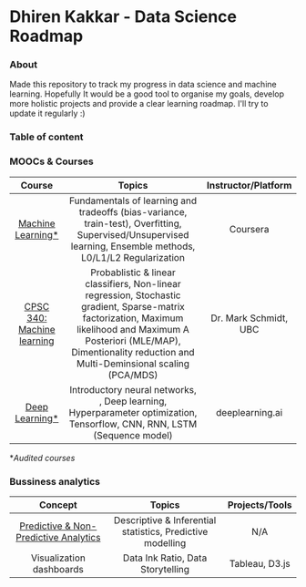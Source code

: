 # Dhiren Kakkar - Data Science Roadmap


### About

Made this repository to track my progress in data science and machine learning. Hopefully It would be a good tool to organise my goals, develop more holistic projects and provide a clear learning roadmap. I'll try to update it regularly :)

### Table of content

### MOOCs & Courses
| Course | Topics | Instructor/Platform |
| :------------: | :---: | :-----: |
| [Machine Learning*](https://www.coursera.org/learn/machine-learning) | Fundamentals of learning and tradeoffs (bias-variance, train-test), Overfitting, Supervised/Unsupervised learning, Ensemble methods, L0/L1/L2 Regularization| Coursera |
| [CPSC 340: Machine learning](https://www.cs.ubc.ca/~schmidtm/Courses/340-F19/) | Probablistic & linear classifiers, Non-linear regression, Stochastic gradient, Sparse-matrix factorization, Maximum likelihood and Maximum A Posteriori (MLE/MAP), Dimentionality reduction and Multi-Deminsional scaling (PCA/MDS) | Dr. Mark Schmidt, UBC | 
| [Deep Learning*](https://www.coursera.org/specializations/deep-learning) | Introductory neural networks, , Deep learning, Hyperparameter optimization, Tensorflow, CNN, RNN, LSTM (Sequence model) | deeplearning.ai |

**Audited courses*


### Bussiness analytics

| Concept | Topics | Projects/Tools |
| :------------: | :---: | :-----: |
| [Predictive & Non-Predictive Analytics](https://www.forbes.com/sites/piyankajain/2012/05/01/the-power-of-non-predictive-analytics/#5cb247587909) | Descriptive & Inferential statistics, Predictive modelling | N/A |
| Visualization dashboards | Data Ink Ratio, Data Storytelling | Tableau, D3.js |

